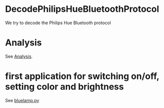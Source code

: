 # DecodePhilipsHueBluetoothProtocol
We try to decode the Philips Hue Bluetooth protocol

# Analysis
See [Analysis](https://github.com/CFoltin/DecodePhilipsHueBluetoothProtocol/wiki/Analysis).


# first application for switching on/off, setting color and brightness
See [bluelamp.py](https://github.com/CFoltin/DecodePhilipsHueBluetoothProtocol/blob/master/bluelamp.py)

